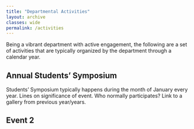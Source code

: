 ```yaml
---
title: "Departmental Activities"
layout: archive
classes: wide
permalink: /activities
---
```

Being a vibrant department with active engagement, the following are a set of activities that are typically organized by the department through a calendar year.

## Annual Students’ Symposium
Students’ Symposium typically happens during the month of January every year.
Lines on significance of event.
Who normally participates?
Link to a gallery from previous year/years.

## Event 2

